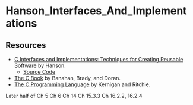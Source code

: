 # Hanson_Interfaces_And_Implementations

## Resources

* [C Interfaces and Implementations: Techniques for Creating Reusable Software](https://www.amazon.com/Interfaces-Implementations-Techniques-Creating-Reusable/dp/0201498413) by Hanson.
    * [Source Code](https://github.com/drh/cii)
* [The C Book](https://books.google.com/books/about/The_C_Book_Featuring_the_ANSI_C_Standard.html?id=XXdyQgAACAAJ&source=kp_book_description) by Banahan, Brady, and Doran.
* [The C Programming Language](https://www.amazon.com/Programming-Language-2nd-Brian-Kernighan/dp/0131103628) by Kernigan and Ritchie.

Later half of Ch 5
Ch 6
Ch 14
Ch 15.3.3
Ch 16.2.2, 16.2.4
